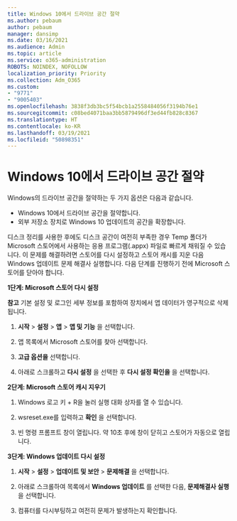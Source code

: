 ```yaml
---
title: Windows 10에서 드라이브 공간 절약
ms.author: pebaum
author: pebaum
manager: dansimp
ms.date: 03/16/2021
ms.audience: Admin
ms.topic: article
ms.service: o365-administration
ROBOTS: NOINDEX, NOFOLLOW
localization_priority: Priority
ms.collection: Adm_O365
ms.custom:
- "9771"
- "9005403"
ms.openlocfilehash: 3838f3db3bc5f54bcb1a2558484056f3194b76e1
ms.sourcegitcommit: c08bed4071baa3bb5879496df3ed44fb828c8367
ms.translationtype: HT
ms.contentlocale: ko-KR
ms.lasthandoff: 03/19/2021
ms.locfileid: "50898351"
---
```

# <a name="free-up-drive-space-in-windows-10"></a>Windows 10에서 드라이브 공간 절약

Windows의 드라이브 공간을 절약하는 두 가지 옵션은 다음과 같습니다.

- Windows 10에서 드라이브 공간을 절약합니다.
- 외부 저장소 장치로 Windows 10 업데이트의 공간을 확장합니다.

디스크 정리를 사용한 후에도 디스크 공간이 여전히 부족한 경우 Temp 폴더가 Microsoft 스토어에서 사용하는 응용 프로그램(.appx) 파일로 빠르게 채워질 수 있습니다. 이 문제를 해결하려면 스토어를 다시 설정하고 스토어 캐시를 지운 다음 Windows 업데이트 문제 해결사 실행합니다. 다음 단계를 진행하기 전에 Microsoft 스토어를 닫아야 합니다.

**1단계: Microsoft 스토어 다시 설정**

**참고** 기본 설정 및 로그인 세부 정보를 포함하여 장치에서 앱 데이터가 영구적으로 삭제됩니다.

1. **시작** > **설정** > **앱** > **앱 및 기능** 을 선택합니다.

1. 앱 목록에서 Microsoft 스토어를 찾아 선택합니다.

1. **고급 옵션을** 선택합니다.

1. 아래로 스크롤하고 **다시 설정** 을 선택한 후 **다시 설정 확인을** 을 선택합니다.

**2단계: Microsoft 스토어 캐시 지우기**

1. Windows 로고 키 + R을 눌러 실행 대화 상자를 열 수 있습니다.

1. wsreset.exe를 입력하고 **확인** 을 선택합니다.

1. 빈 명령 프롬프트 창이 열립니다. 약 10초 후에 창이 닫히고 스토어가 자동으로 열립니다.

**3단계: Windows 업데이트 다시 설정**

1. **시작** > **설정** > **업데이트 및 보안** > **문제해결** 을 선택합니다.

1. 아래로 스크롤하여 목록에서 **Windows 업데이트** 를 선택한 다음, **문제해결사 실행** 을 선택합니다.

1. 컴퓨터를 다시부팅하고 여전히 문제가 발생하는지 확인합니다.

